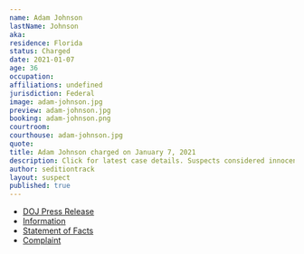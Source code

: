 ```yaml
---
name: Adam Johnson
lastName: Johnson
aka: 
residence: Florida
status: Charged
date: 2021-01-07
age: 36
occupation: 
affiliations: undefined
jurisdiction: Federal
image: adam-johnson.jpg
preview: adam-johnson.jpg
booking: adam-johnson.png
courtroom: 
courthouse: adam-johnson.jpg
quote: 
title: Adam Johnson charged on January 7, 2021
description: Click for latest case details. Suspects considered innocent until proven guilty.
author: seditiontrack
layout: suspect
published: true
---
```

- [DOJ Press Release](https://www.justice.gov/usao-dc/pr/three-men-charged-connection-events-us-capitol)
- [Information](https://extremism.gwu.edu/sites/g/files/zaxdzs2191/f/Andrew%20Johnson%20Information.pdf)
- [Statement of Facts](https://www.justice.gov/usao-dc/press-release/file/1351951/download)
- [Complaint](https://www.justice.gov/opa/page/file/1355516/download)
